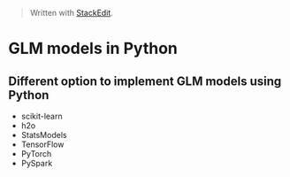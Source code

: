 
> Written with [StackEdit](https://stackedit.io/).

# GLM models in Python

## Different option to implement GLM models using Python

- scikit-learn
- h2o
- StatsModels
- TensorFlow
- PyTorch
- PySpark

<!--stackedit_data:
eyJoaXN0b3J5IjpbLTk2MzgzMjI1Ml19
-->